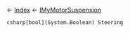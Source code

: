 ← [Index](Api-Index) ← [IMyMotorSuspension](Sandbox.ModAPI.Ingame.IMyMotorSuspension)

```csharp[bool](System.Boolean) Steering```